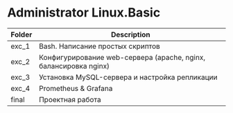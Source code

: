 # Administrator Linux.Basic


|Folder|Description|
|-|-|
|exc_1|Bash. Написание простых скриптов|
|exc_2|Конфигурирование web-сервера (apache, nginx, балансировка nginx)|
|exc_3|Установка MySQL-сервера и настройка репликации|
|exc_4|Prometheus & Grafana|
|final|Проектная работа|
